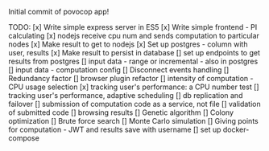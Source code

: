 Initial commit of povocop app!

TODO:
[x] Write simple express server in ES5
[x] Write simple frontend - PI calculating
[x] nodejs receive cpu num and sends computation to particular nodes
[x] Make result to get to nodejs
[x] Set up postgres - column with user, results
[x] Make result to persist in database
[] set up endpoints to get results from postgres
[] input data - range or incremental - also in postgres
[] input data - computation config
[] Disconnect events handling
[] Redundancy factor
[] browser plugin refactor
[] intensity of computation - CPU usage selection
[x] tracking user's performance: a CPU number test
[] tracking user's performance, adaptive scheduling
[] db replication and failover
[] submission of computation code as a service, not file
[] validation of submitted code
[] browsing results
[] Genetic algorithm
[] Colony optimization
[] Brute force search
[] Monte Carlo simulation
[] Giving points for computation - JWT and results save with username
[] set up docker-compose
